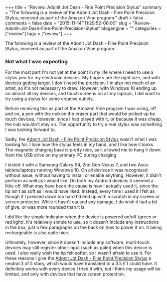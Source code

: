 +++
title = "Review: Adonit Jot Dash - Fine Point Precision Stylus"
summary = "The following is a review of the Adonit Jot Dash - Fine Point Precision Stylus, received as part of the Amazon Vine program."
draft = false
comments = false
date = "2015-11-14T11:29:52-06:00"
slug = "Review-Adonit-Jot-Dash-Fine-Point-Precision-Stylus"
blogengine = ""
categories = ["review"]
tags = ["review"]
+++

<div class="note"><p>The following is a review of the Adonit Jot Dash - Fine Point Precision Stylus, received as part of the Amazon Vine program.</p></div>

<h3>Not what I was expecting</h3>

<p>For the most part I'm not yet at the point in my life where I need to use a stylus pen for my electronic devices. My fingers are the right size, and with devices getting larger, I don't need the precision. I'm also not much of an artist, so it's not necessary to draw. However, with Windows 10 ending up on almost all my devices, and touch screens on all my laptops, I did want to try using a stylus for some creative outlets.</p>

<p>Before receiving this as part of the Amazon Vine program I was using, off and on, a pen with the nub on the eraser part that would be picked up by touch devices. However, since I had played with it, or because it was cheap, the nub wouldn't stay on. The opportunity to try a real stylus was something I was looking forward to.</p>

<p>Sadly, the <a href="http://amzn.to/1HPVyaN" rel="external">Adonit Jot Dash - Fine Point Precision Stylus</a> wasn't what I was looking for. I love how the stylus feels in my hand, and I like how it looks. The magnetic charging base is pretty nice, as it allowed me to hang it down from the USB drive on my primary PC during charging.</p>

<p>I tested it with a Samsung Galaxy S4, 2nd Gen Nexus 7, and two Asus tablets/laptops running Windows 10. On all devices it was recognized without issue, without having to install or enable anything. However, it didn't perform as well as I would like. On both my Android devices it seemed a little off. What may have been the cause is how I actually used it, since the tip isn't as soft as I would have liked. Instead, every time I used it I felt as though if I pressed down too hard I'd end up with a scratch in my screen or screen protector. While it hasn't caused any damage, I do wish it had a bit of give, or was more rounded than it is.</p>

<p>I did like the simple indicator when the device is powered on/off (green or red light). It's relatively simple to use, so it doesn't include any instructions in the box, just a few paragraphs on the back on how to power it on. It being rechargeable is also quite nice.</p>

<p>Ultimately, however, since it doesn't include any software, multi-touch devices may still register other input (such as palm) when this device is used. I also really wish the tip felt softer, so I wasn't afraid to use it. For these reasons I give the <a href="http://amzn.to/1HPVyaN" rel="external">Adonit Jot Dash - Fine Point Precision Stylus</a> a neutral 3 of 5 stars, which would have translated to a 3.5 if I could have. It definitely works with every device I tried it with, but I think my usage will be limited, and only with devices that have screen protection.</p>
